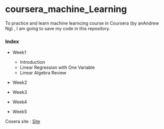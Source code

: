 # coursera_machine_Learning

To practice and learn machine learncing course in Coursera (by anAndrew Ng) 
, I am going to save my code in this repository.


### Index

* Week1
		
	- Introduction
	- Linear Regression with One Variable 
	- Linear Algebra Review

* Week2

* Week3

* Week4

* Week5

Cosera site : [Site](https://www.coursera.org/learn/machine-learning/home/info)
